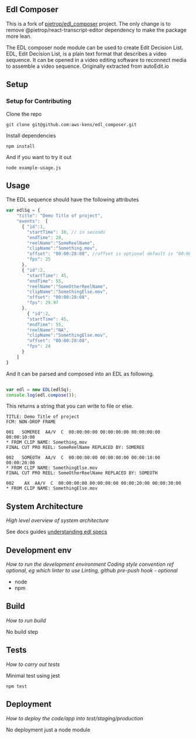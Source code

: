 ## Edl Composer

This is a fork of [pietrop/edl_composer](https://github.com/pietrop/edl-composer) project. The only change is to remove @pietrop/react-transcript-editor dependency to make the package more lean.

The EDL composer node module can be used to create Edit Decision List. 
EDL, Edit Decision List, is a plain text format that describes a video sequence. It can be opened in a video editing software to reconnect media to assemble a video sequence. Originally extracted from autoEdit.io


## Setup

### Setup for Contributing 

Clone the repo
 
```
git clone git@github.com:aws-kens/edl_composer.git
```

Install dependencies 
```
npm install
```

And if you want to try it out 

```
node example-usage.js
```

## Usage


The EDL sequence should have the following attributes

```javascript
var edlSq = {
    "title": "Demo Title of project",
    "events":  [
      { "id":1,
        "startTime": 10, // in seconds 
        "endTime": 20,
        "reelName":"SomeReelName",
        "clipName":"Something.mov",
        "offset": "00:00:28:08", //offset is optional default is "00:00:00:00"
        "fps": 25
      },
      { "id":2,
        "startTime": 45,
        "endTime": 55,
        "reelName":"SomeOtherReelName",
        "clipName":"SomethingElse.mov",
        "offset": "00:00:28:08",
        "fps": 29.97
      },
        { "id":2,
        "startTime": 45,
        "endTime": 55,
        "reelName":"NA",
        "clipName":"SomethingElse.mov",
        "offset": "00:00:28:08",
        "fps": 24
      }
    ]
}
```

And it can be parsed and composed into an EDL as following. 

```javascript

var edl = new EDL(edlSq);
console.log(edl.compose());
```

This returns a string that you can write to file or else.

```
TITLE: Demo Title of project
FCM: NON-DROP FRAME

001   SOMEREE  AA/V  C  00:00:00:00 00:00:00:00 00:00:00:00 00:00:10:00
* FROM CLIP NAME: Something.mov
FINAL CUT PRO REEL: SomeReelName REPLACED BY: SOMEREE

002   SOMEOTH  AA/V  C  00:00:00:00 00:00:00:00 00:00:10:00 00:00:20:00
* FROM CLIP NAME: SomethingElse.mov
FINAL CUT PRO REEL: SomeOtherReelName REPLACED BY: SOMEOTH

002    AX  AA/V  C  00:00:00:00 00:00:00:00 00:00:20:00 00:00:30:00
* FROM CLIP NAME: SomethingElse.mov

```

## System Architecture
_High level overview of system architecture_

See docs guides [understanding edl specs](./docs/guides/understanding-edl-specs.md)

## Development env
 _How to run the development environment_
_Coding style convention ref optional, eg which linter to use_
_Linting, github pre-push hook - optional_

- node
- npm 

## Build
_How to run build_

No build step 
 

## Tests
_How to carry out tests_

Minimal test using jest

```
npm test
```
 

## Deployment
_How to deploy the code/app into test/staging/production_

No deployment just a node module 


